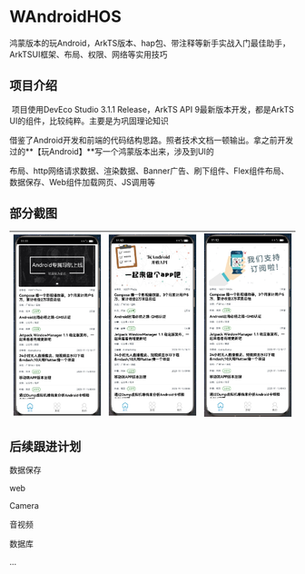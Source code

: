 # WAndroidHOS
鸿蒙版本的玩Android，ArkTS版本、hap包、带注释等新手实战入门最佳助手，ArkTSUI框架、布局、权限、网络等实用技巧

## 项目介绍

​	项目使用DevEco Studio 3.1.1 Release，ArkTS API 9最新版本开发，都是ArkTS UI的组件，比较纯粹。主要是为巩固理论知识

借鉴了Android开发和前端的代码结构思路。照者技术文档一顿输出。拿之前开发过的**【玩Android】**写一个鸿蒙版本出来，涉及到UI的

布局、http网络请求数据、渲染数据、Banner广告、刷下组件、Flex组件布局、数据保存、Web组件加载网页、JS调用等

## 部分截图

| ![](.\screenshot\1.png) | ![](.\screenshot\2.png) | ![](.\screenshot\3.png) |
| ----------------------- | ----------------------- | ----------------------- |

## 后续跟进计划

数据保存

web

Camera

音视频

数据库

...
